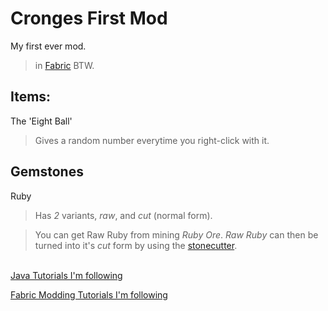 # Cronges First Mod 

My first ever mod.
> in [Fabric](https://fabricmc.net) BTW.

## Items:

The 'Eight Ball'
> Gives a random number everytime you right-click with it.

## Gemstones

Ruby
> Has *2* variants, *raw*, and *cut* (normal form).

> You can get Raw Ruby from mining *Ruby Ore*.
 *Raw Ruby*  can then be turned into it's  *cut*  form by using the [stonecutter](https://minecraft.fandom.com/wiki/Stonecutter?so=search).


<br/> [Java Tutorials I'm following](https://www.youtube.com/watch?v=oBwPZRk6-SE&list=PLKGarocXCE1FeXvEogpjz4SvHxF_FJRO6)

[Fabric Modding Tutorials I'm following](https://www.youtube.com/watch?v=RSqSZoJQXvg&list=PLKGarocXCE1EeLZggaXPJaARxnAbUD8Y_)


